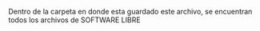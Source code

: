 Dentro de la carpeta en donde esta guardado este archivo, se encuentran todos los archivos de SOFTWARE LIBRE
